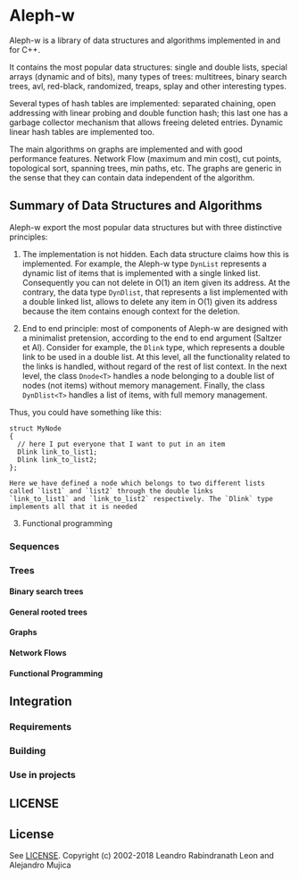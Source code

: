 # Aleph-w

Aleph-w is a library of data structures and algorithms implemented in
and for C++.

It contains the most popular data structures: single and double lists,
special arrays (dynamic and of bits), many types of trees: multitrees,
binary search trees, avl, red-black, randomized, treaps, splay and
other interesting types.

Several types of hash tables are implemented: separated chaining, open
addressing with linear probing and double function hash; this last one
has a garbage collector mechanism that allows freeing deleted
entries. Dynamic linear hash tables are implemented too.

The main algorithms on graphs are implemented and with good
performance features. Network Flow (maximum and min cost), cut points,
topological sort, spanning trees, min paths, etc. The graphs are
generic in the sense that they can contain data independent of the
algorithm.

## Summary of Data Structures and Algorithms

Aleph-w export the most popular data structures but with three
distinctive principles:

  1. The implementation is not hidden. Each data structure claims how
     this is implemented. For example, the Aleph-w type `DynList`
     represents a dynamic list of items that is implemented with a
     single linked list. Consequently you can not delete in O(1) an
     item given its address. At the contrary, the data type
     `DynDlist`, that represents a list implemented with a double
     linked list, allows to delete any item in O(1) given its address
     because the item contains enough context for the deletion.
  
  2. End to end principle: most of components of Aleph-w are designed
     with a minimalist pretension, according to the end to end
     argument (Saltzer et Al). Consider for example, the `Dlink` type,
     which represents a double link to be used in a double list. At
     this level, all the functionality related to the links is
     handled, without regard of the rest of list context. In the next
     level, the class `Dnode<T>` handles a node belonging to a double
     list of nodes (not items) without memory management. Finally, the
     class `DynDlist<T>` handles a list of items, with full memory
     management.
	 
	

Thus,
     you could have something like this:
	 
    struct MyNode
	{
	  // here I put everyone that I want to put in an item
	  Dlink link_to_list1;
	  Dlink link_to_list2;
    };
	
	Here we have defined a node which belongs to two different lists
    called `list1` and `list2` through the double links
    `link_to_list1` and `link_to_list2` respectively. The `Dlink` type
    implements all that it is needed 
  
  3. Functional programming

### Sequences

### Trees

#### Binary search trees

#### General rooted trees

#### Graphs

#### Network Flows

#### Functional Programming 

## Integration



### Requirements

### Building


### Use in projects

## LICENSE

## License

See
[LICENSE](https://github.com/lrleon/Aleph-w/blob/master/LICENSE). Copyright
(c) 2002-2018 Leandro Rabindranath Leon and Alejandro Mujica
